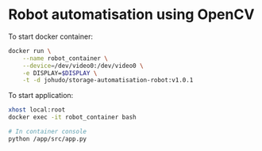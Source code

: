# Robot automatisation using OpenCV

To start docker container:

```bash
docker run \
    --name robot_container \
    --device=/dev/video0:/dev/video0 \
    -e DISPLAY=$DISPLAY \
    -t -d johudo/storage-automatisation-robot:v1.0.1
```

To start application:

```bash
xhost local:root
docker exec -it robot_container bash

# In container console
python /app/src/app.py
```

